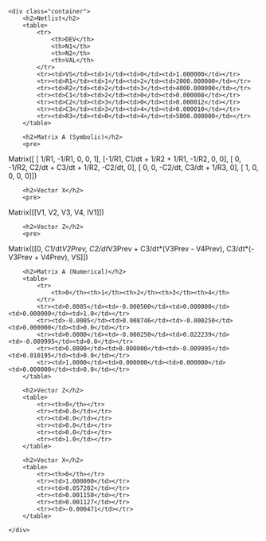 
<!DOCTYPE html>
<head>
    <meta charset="UTF-8">
    <meta name="viewport" content="width=device-width, initial-scale=1.0">
    <title>Netlist and Matrices</title>
</head>
<body>

    <div class="container">
        <h2>Netlist</h2>
        <table>
            <tr>
                <th>DEV</th>
                <th>N1</th>
                <th>N2</th>
                <th>VAL</th>
            </tr>
            <tr><td>VS</td><td>1</td><td>0</td><td>1.000000</td></tr>
            <tr><td>R1</td><td>1</td><td>2</td><td>2000.000000</td></tr>
            <tr><td>R2</td><td>2</td><td>3</td><td>4000.000000</td></tr>
            <tr><td>C1</td><td>2</td><td>0</td><td>0.000008</td></tr>
            <tr><td>C2</td><td>3</td><td>0</td><td>0.000012</td></tr>
            <tr><td>C3</td><td>3</td><td>4</td><td>0.000010</td></tr>
            <tr><td>R3</td><td>0</td><td>4</td><td>5000.000000</td></tr>
        </table>

        <h2>Matrix A (Symbolic)</h2>
        <pre>
Matrix([
[ 1/R1,               -1/R1,                    0,            0, 1],
[-1/R1, C1/dt + 1/R2 + 1/R1,                -1/R2,            0, 0],
[    0,               -1/R2, C2/dt + C3/dt + 1/R2,       -C2/dt, 0],
[    0,                   0,               -C2/dt, C3/dt + 1/R3, 0],
[    1,                   0,                    0,            0, 0]])
        </pre>

        <h2>Vector X</h2>
        <pre>
Matrix([[V1, V2, V3, V4, IV1]])
        </pre>

        <h2>Vector Z</h2>
        <pre>
Matrix([[0, C1/dt*V2Prev, C2/dt*V3Prev + C3/dt*(V3Prev - V4Prev), C3/dt*(-V3Prev + V4Prev), VS]])
        </pre>

        <h2>Matrix A (Numerical)</h2>
        <table>
            <tr>
                <th>0</th><th>1</th><th>2</th><th>3</th><th>4</th>
            </tr>
            <tr><td>0.0005</td><td>-0.000500</td><td>0.000000</td><td>0.000000</td><td>1.0</td></tr>
            <tr><td>-0.0005</td><td>0.008746</td><td>-0.000250</td><td>0.000000</td><td>0.0</td></tr>
            <tr><td>0.0000</td><td>-0.000250</td><td>0.022239</td><td>-0.009995</td><td>0.0</td></tr>
            <tr><td>0.0000</td><td>0.000000</td><td>-0.009995</td><td>0.010195</td><td>0.0</td></tr>
            <tr><td>1.0000</td><td>0.000000</td><td>0.000000</td><td>0.000000</td><td>0.0</td></tr>
        </table>

        <h2>Vector Z</h2>
        <table>
            <tr><th>0</th></tr>
            <tr><td>0.0</td></tr>
            <tr><td>0.0</td></tr>
            <tr><td>0.0</td></tr>
            <tr><td>0.0</td></tr>
            <tr><td>1.0</td></tr>
        </table>

        <h2>Vector X</h2>
        <table>
            <tr><th>0</th></tr>
            <tr><td>1.000000</td></tr>
            <tr><td>0.057202</td></tr>
            <tr><td>0.001150</td></tr>
            <tr><td>0.001127</td></tr>
            <tr><td>-0.000471</td></tr>
        </table>

    </div>

</body>
</html>
